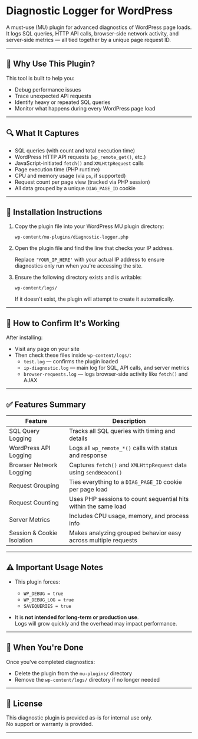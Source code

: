 # Diagnostic Logger for WordPress

A must-use (MU) plugin for advanced diagnostics of WordPress page loads. It logs SQL queries, HTTP API calls, browser-side network activity, and server-side metrics — all tied together by a unique page request ID.

---

## 🚀 Why Use This Plugin?

This tool is built to help you:

- Debug performance issues
- Trace unexpected API requests
- Identify heavy or repeated SQL queries
- Monitor what happens during every WordPress page load

---

## 🔍 What It Captures

- SQL queries (with count and total execution time)
- WordPress HTTP API requests (`wp_remote_get()`, etc.)
- JavaScript-initiated `fetch()` and `XMLHttpRequest` calls
- Page execution time (PHP runtime)
- CPU and memory usage (via `ps`, if supported)
- Request count per page view (tracked via PHP session)
- All data grouped by a unique `DIAG_PAGE_ID` cookie

---

## 📁 Installation Instructions

1. Copy the plugin file into your WordPress MU plugin directory:

   `wp-content/mu-plugins/diagnostic-logger.php`

2. Open the plugin file and find the line that checks your IP address.

   Replace `'YOUR_IP_HERE'` with your actual IP address to ensure diagnostics only run when you're accessing the site.

3. Ensure the following directory exists and is writable:

   `wp-content/logs/`

   If it doesn't exist, the plugin will attempt to create it automatically.

---

## 🧪 How to Confirm It's Working

After installing:

- Visit any page on your site
- Then check these files inside `wp-content/logs/`:
  - `test.log` — confirms the plugin loaded
  - `ip-diagnostic.log` — main log for SQL, API calls, and server metrics
  - `browser-requests.log` — logs browser-side activity like `fetch()` and AJAX

---

## ✅ Features Summary

| Feature                      | Description                                                             |
|------------------------------|-------------------------------------------------------------------------|
| SQL Query Logging            | Tracks all SQL queries with timing and details                          |
| WordPress API Logging        | Logs all `wp_remote_*()` calls with status and response                 |
| Browser Network Logging      | Captures `fetch()` and `XMLHttpRequest` data using `sendBeacon()`       |
| Request Grouping             | Ties everything to a `DIAG_PAGE_ID` cookie per page load                |
| Request Counting             | Uses PHP sessions to count sequential hits within the same load         |
| Server Metrics               | Includes CPU usage, memory, and process info                            |
| Session & Cookie Isolation   | Makes analyzing grouped behavior easy across multiple requests          |

---

## ⚠️ Important Usage Notes

- This plugin forces:
  - `WP_DEBUG = true`
  - `WP_DEBUG_LOG = true`
  - `SAVEQUERIES = true`

- It is **not intended for long-term or production use**.  
  Logs will grow quickly and the overhead may impact performance.

---

## 🧹 When You're Done

Once you've completed diagnostics:

- Delete the plugin from the `mu-plugins/` directory
- Remove the `wp-content/logs/` directory if no longer needed

---

## 📜 License

This diagnostic plugin is provided as-is for internal use only.  
No support or warranty is provided.

---
